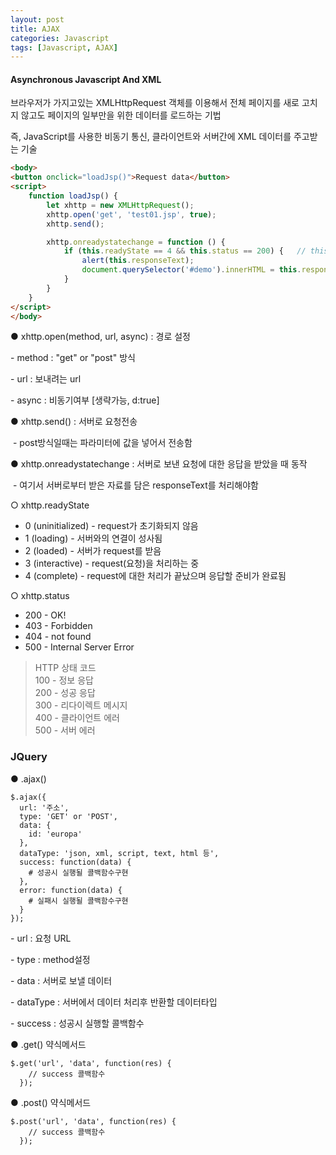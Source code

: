 ```yaml
---
layout: post
title: AJAX
categories: Javascript
tags: [Javascript, AJAX]
---
```


#### Asynchronous Javascript And XML

브라우저가 가지고있는 XMLHttpRequest 객체를 이용해서 전체 페이지를 새로 고치지 않고도 페이지의 일부만을 위한 데이터를 로드하는 기법

즉, JavaScript를 사용한 비동기 통신, 클라이언트와 서버간에 XML 데이터를 주고받는 기술

```HTML
<body>
<button onclick="loadJsp()">Request data</button>
<script>
    function loadJsp() {
        let xhttp = new XMLHttpRequest();
        xhttp.open('get', 'test01.jsp', true);
        xhttp.send();

        xhttp.onreadystatechange = function () {
            if (this.readyState == 4 && this.status == 200) {	// this = xhttp
                alert(this.responseText);
                document.querySelector('#demo').innerHTML = this.responseText;	// responseText에 서버로부터 불러온 자료가 들어있음
            }
        }
    }
</script>
</body>
```

● xhttp.open(method, url, async) : 경로 설정

\- method : "get" or "post" 방식

\- url : 보내려는 url

\- async : 비동기여부 \[생략가능, d:true\]

● xhttp.send() : 서버로 요청전송

 - post방식일때는 파라미터에 값을 넣어서 전송함

● xhttp.onreadystatechange : 서버로 보낸 요청에 대한 응답을 받았을 때 동작

 - 여기서 서버로부터 받은 자료를 담은 responseText를 처리해야함

○ xhttp.readyState

-   0 (uninitialized) - request가 초기화되지 않음
-   1 (loading) - 서버와의 연결이 성사됨
-   2 (loaded) - 서버가 request를 받음
-   3 (interactive) - request(요청)을 처리하는 중
-   4 (complete) - request에 대한 처리가 끝났으며 응답할 준비가 완료됨

○ xhttp.status

-   200 - OK!
-   403 - Forbidden
-   404 - not found
-   500 - Internal Server Error


> HTTP 상태 코드<br>
> 100 - 정보 응답<br>
> 200 - 성공 응답<br>
> 300 - 리다이렉트 메시지<br>
> 400 - 클라이언트 에러<br>
> 500 - 서버 에러

### JQuery

● .ajax()

```
$.ajax({
  url: '주소',
  type: 'GET' or 'POST',
  data: {
    id: 'europa'
  },
  dataType: 'json, xml, script, text, html 등',
  success: function(data) {
    # 성공시 실행될 콜백함수구현
  },
  error: function(data) {
    # 실패시 실행될 콜백함수구현
  }
});
```

\- url : 요청 URL

\- type : method설정

\- data : 서버로 보낼 데이터

\- dataType : 서버에서 데이터 처리후 반환할 데이터타입

\- success : 성공시 실행할 콜백함수

● .get() 약식메서드

```
$.get('url', 'data', function(res) {
    // success 콜백함수
  });

```

● .post() 약식메서드

```
$.post('url', 'data', function(res) {
    // success 콜백함수
  });
```
